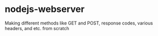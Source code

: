 # nodejs-webserver
Making different methods like GET and POST, response codes, various headers, and etc. from scratch
